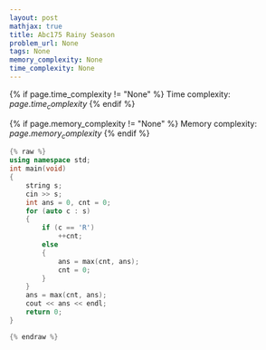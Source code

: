 ```yaml
---
layout: post
mathjax: true
title: Abc175 Rainy Season
problem_url: None
tags: None
memory_complexity: None
time_complexity: None
---
```




{% if page.time_complexity != "None" %}
Time complexity: ${{ page.time_complexity }}$
{% endif %}

{% if page.memory_complexity != "None" %}
Memory complexity: ${{ page.memory_complexity }}$
{% endif %}

```cpp
{% raw %}
using namespace std;
int main(void)
{
    string s;
    cin >> s;
    int ans = 0, cnt = 0;
    for (auto c : s)
    {
        if (c == 'R')
            ++cnt;
        else
        {
            ans = max(cnt, ans);
            cnt = 0;
        }
    }
    ans = max(cnt, ans);
    cout << ans << endl;
    return 0;
}

{% endraw %}
```